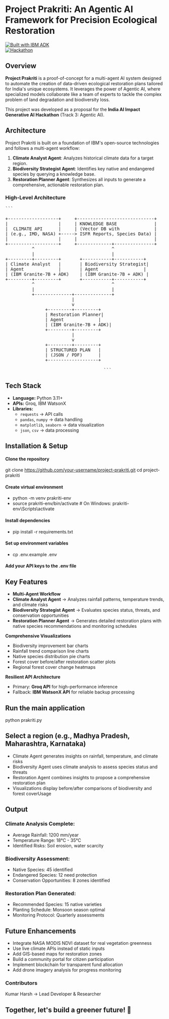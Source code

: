 # **Project Prakriti: An Agentic AI Framework for Precision Ecological Restoration**

[![Built with IBM ADK](https://img.shields.io/badge/Built%20with-IBM%20ADK-blue.svg)](https://github.com/IBM/agent-development-kit)  
[![Hackathon](https://img.shields.io/badge/India-AI%20Impact%20Hackathon-orange.svg)](https://iisc-ibm-india-ai-impact.devpost.com/)

##  Overview

**Project Prakriti** is a proof-of-concept for a multi-agent AI system designed to automate the creation of data-driven ecological restoration plans tailored for India's unique ecosystems. It leverages the power of Agentic AI, where specialized models collaborate like a team of experts to tackle the complex problem of land degradation and biodiversity loss.

This project was developed as a proposal for the **India AI Impact Generative AI Hackathon** (Track 3: Agentic AI).

##  Architecture

Project Prakriti is built on a foundation of IBM's open-source technologies and follows a multi-agent workflow:

1. **Climate Analyst Agent**: Analyzes historical climate data for a target region.  
2. **Biodiversity Strategist Agent**: Identifies key native and endangered species by querying a knowledge base.  
3. **Restoration Planner Agent**: Synthesizes all inputs to generate a comprehensive, actionable restoration plan.

### High-Level Architecture
<pre>
```
          
+-------------------+     +-----------------------------+
|                   |     | KNOWLEDGE BASE              |
|  CLIMATE API      |     | (Vector DB with             |
| (e.g., IMD, NASA) +-----> ISFR Reports, Species Data) |
|                   |     |                             |
+-------------------+     +-------------+---------------+
          ^                             ^
          |                             |
+---------+---------+       +-----------+-----------+
| Climate Analyst   |       | Biodiversity Strategist|
| Agent             |       | Agent                 |
| (IBM Granite-7B + ADK)    | (IBM Granite-7B + ADK) |
+---------+---------+       +-----------+-----------+
          ^                             ^
          |                             |
          +--------------+--------------+
                         |
                         v
               +---------+---------+
               | Restoration Planner|
               | Agent             |
               | (IBM Granite-7B + ADK)|
               +---------+---------+
                         |
                         v
               +---------+---------+
               | STRUCTURED PLAN   |
               | (JSON / PDF)      |
               +-------------------+

                                     ``` </pre>


##  **Tech Stack**

- **Language:** Python 3.11+
- **APIs:** Groq, IBM WatsonX
- **Libraries:**
  * `requests` → API calls
  * `pandas`, `numpy` → data handling
  * `matplotlib`, `seaborn` → data visualization
  * `json`, `csv` → data processing

##  **Installation & Setup**

#### **Clone the repository**
git clone https://github.com/your-username/project-prakriti.git
cd project-prakriti

#### **Create virtual environment**
* python -m venv prakriti-env
* source prakriti-env/bin/activate  # On Windows: prakriti-env\Scripts\activate

#### **Install dependencies**
* pip install -r requirements.txt
#### **Set up environment variables**
* cp .env.example .env
#### Add your API keys to the .env file

## **Key Features**
* **Multi-Agent Workflow**
* **Climate Analyst Agent** → Analyzes rainfall patterns, temperature trends, and climate risks
* **Biodiversity Strategist Agent** → Evaluates species status, threats, and conservation opportunities
* **Restoration Planner Agent** → Generates detailed restoration plans with native species recommendations and monitoring schedules

**Comprehensive Visualizations**
* Biodiversity improvement bar charts
* Rainfall trend comparison line charts
*  Native species distribution pie charts
* Forest cover before/after restoration scatter plots
* Regional forest cover change heatmaps

**Resilient API Architecture**
* Primary: **Groq API** for high-performance inference
* Fallback: **IBM WatsonX API** for reliable backup processing

## **Run the main application**
python prakriti.py

## **Select a region (e.g., Madhya Pradesh, Maharashtra, Karnataka)**
* Climate Agent generates insights on rainfall, temperature, and climate risks
* Biodiversity Agent uses climate analysis to assess species status and threats
* Restoration Agent combines insights to propose a comprehensive restoration plan
* Visualizations display before/after comparisons of biodiversity and forest coverUsage

## **Output**

### Climate Analysis Complete:
* Average Rainfall: 1200 mm/year
* Temperature Range: 18°C - 35°C
* Identified Risks: Soil erosion, water scarcity
### Biodiversity Assessment:
* Native Species: 45 identified
* Endangered Species: 12 need protection
* Conservation Opportunities: 8 zones identified
### Restoration Plan Generated:
* Recommended Species: 15 native varieties
* Planting Schedule: Monsoon season optimal
* Monitoring Protocol: Quarterly assessments

## **Future Enhancements**
* Integrate NASA MODIS NDVI dataset for real vegetation greenness
* Use live climate APIs instead of static inputs
* Add GIS-based maps for restoration zones
* Build a community portal for citizen participation
* Implement blockchain for transparent fund allocation
* Add drone imagery analysis for progress monitoring

### **Contributors**
Kumar Harsh → Lead Developer & Researcher

## **Together, let's build a greener future! 🌱**

